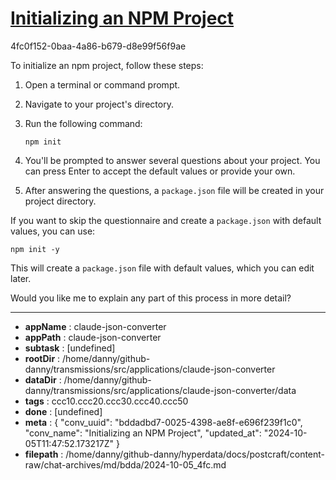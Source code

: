 # [Initializing an NPM Project](https://claude.ai/chat/bddadbd7-0025-4398-ae8f-e696f239f1c0)

4fc0f152-0baa-4a86-b679-d8e99f56f9ae

 To initialize an npm project, follow these steps:

1. Open a terminal or command prompt.

2. Navigate to your project's directory.

3. Run the following command:

   ```
   npm init
   ```

4. You'll be prompted to answer several questions about your project. You can press Enter to accept the default values or provide your own.

5. After answering the questions, a `package.json` file will be created in your project directory.

If you want to skip the questionnaire and create a `package.json` with default values, you can use:

```
npm init -y
```

This will create a `package.json` file with default values, which you can edit later.

Would you like me to explain any part of this process in more detail?

---

* **appName** : claude-json-converter
* **appPath** : claude-json-converter
* **subtask** : [undefined]
* **rootDir** : /home/danny/github-danny/transmissions/src/applications/claude-json-converter
* **dataDir** : /home/danny/github-danny/transmissions/src/applications/claude-json-converter/data
* **tags** : ccc10.ccc20.ccc30.ccc40.ccc50
* **done** : [undefined]
* **meta** : {
  "conv_uuid": "bddadbd7-0025-4398-ae8f-e696f239f1c0",
  "conv_name": "Initializing an NPM Project",
  "updated_at": "2024-10-05T11:47:52.173217Z"
}
* **filepath** : /home/danny/github-danny/hyperdata/docs/postcraft/content-raw/chat-archives/md/bdda/2024-10-05_4fc.md